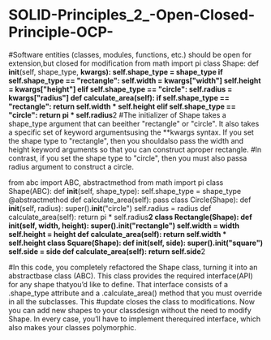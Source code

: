 # SOLID-Principles_2_-Open-Closed-Principle-OCP-

#Software entities (classes, modules, functions, etc.) should be open for extension,but closed for modification
from math import pi
class Shape:
  def __init__(self, shape_type, **kwargs):
    self.shape_type = shape_type
    if self.shape_type == "rectangle":
      self.width = kwargs["width"]
      self.height = kwargs["height"]
    elif self.shape_type == "circle":
      self.radius = kwargs["radius"]
  def calculate_area(self):
    if self.shape_type == "rectangle":
      return self.width * self.height
    elif self.shape_type == "circle":
      return pi * self.radius**2
#The initializer of Shape takes a shape_type argument that can beeither "rectangle" or "circle". It also takes a specific set of keyword argumentsusing the **kwargs syntax. If you set the shape type to "rectangle", then you shouldalso pass the width and height keyword arguments so that you can construct aproper rectangle.
#In contrast, if you set the shape type to "circle", then you must also passa radius argument to construct a circle.


from abc import ABC, abstractmethod
from math import pi
class Shape(ABC):
  def __init__(self, shape_type):
    self.shape_type = shape_type
  @abstractmethod
  def calculate_area(self):
    pass
class Circle(Shape):
  def __init__(self, radius):
    super().__init__("circle")
    self.radius = radius
  def calculate_area(self):
    return pi * self.radius**2
class Rectangle(Shape):
  def __init__(self, width, height):
    super().__init__("rectangle")
    self.width = width
    self.height = height
  def calculate_area(self):
    return self.width * self.height
class Square(Shape):
  def __init__(self, side):
    super().__init__("square")
    self.side = side
  def calculate_area(self):
    return self.side**2

#In this code, you completely refactored the Shape class, turning it into an abstractbase class (ABC). This class provides the required interface(API) for any shape thatyou’d like to define. That interface consists of a .shape_type attribute and a .calculate_area() method that you must override in all the subclasses. This
#update closes the class to modifications. Now you can add new shapes to your classdesign without the need to modify Shape. In every case, you’ll have to implement therequired interface, which also makes your classes polymorphic.
